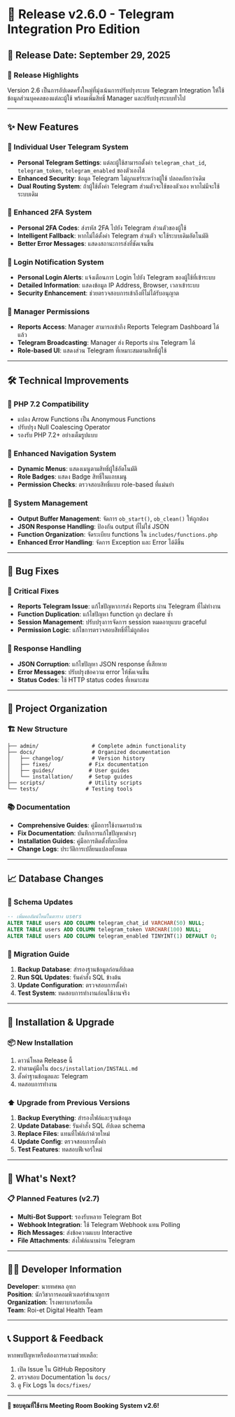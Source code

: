 # 🚀 Release v2.6.0 - Telegram Integration Pro Edition

## 📅 Release Date: September 29, 2025

### 🎯 Release Highlights
Version 2.6 เป็นการอัปเดตครั้งใหญ่ที่มุ่งเน้นการปรับปรุงระบบ Telegram Integration ให้ใช้ข้อมูลส่วนบุคคลของแต่ละผู้ใช้ พร้อมเพิ่มสิทธิ์ Manager และปรับปรุงระบบทั่วไป

---

## ✨ New Features

### 🔐 Individual User Telegram System
- **Personal Telegram Settings**: แต่ละผู้ใช้สามารถตั้งค่า `telegram_chat_id`, `telegram_token`, `telegram_enabled` ของตัวเองได้
- **Enhanced Security**: ข้อมูล Telegram ไม่ถูกแชร์ระหว่างผู้ใช้ ปลอดภัยกว่าเดิม
- **Dual Routing System**: ถ้าผู้ใช้ตั้งค่า Telegram ส่วนตัวจะใช้ของตัวเอง หากไม่มีจะใช้ระบบเดิม

### 📱 Enhanced 2FA System
- **Personal 2FA Codes**: ส่งรหัส 2FA ไปยัง Telegram ส่วนตัวของผู้ใช้
- **Intelligent Fallback**: หากไม่ได้ตั้งค่า Telegram ส่วนตัว จะใช้ระบบเดิมอัตโนมัติ
- **Better Error Messages**: แสดงสถานะการส่งที่ชัดเจนขึ้น

### 🔔 Login Notification System
- **Personal Login Alerts**: แจ้งเตือนการ Login ไปยัง Telegram ของผู้ใช้ที่เข้าระบบ
- **Detailed Information**: แสดงข้อมูล IP Address, Browser, เวลาเข้าระบบ
- **Security Enhancement**: ช่วยตรวจสอบการเข้าถึงที่ไม่ได้รับอนุญาต

### 👥 Manager Permissions
- **Reports Access**: Manager สามารถเข้าถึง Reports Telegram Dashboard ได้แล้ว
- **Telegram Broadcasting**: Manager ส่ง Reports ผ่าน Telegram ได้
- **Role-based UI**: แสดงส่วน Telegram ที่เหมาะสมตามสิทธิ์ผู้ใช้

---

## 🛠️ Technical Improvements

### 🔧 PHP 7.2 Compatibility
- แปลง Arrow Functions เป็น Anonymous Functions
- ปรับปรุง Null Coalescing Operator
- รองรับ PHP 7.2+ อย่างเต็มรูปแบบ

### 🎨 Enhanced Navigation System
- **Dynamic Menus**: แสดงเมนูตามสิทธิ์ผู้ใช้อัตโนมัติ
- **Role Badges**: แสดง Badge สิทธิ์ในแถบเมนู
- **Permission Checks**: ตรวจสอบสิทธิ์แบบ role-based ที่แม่นยำ

### 🔄 System Management
- **Output Buffer Management**: จัดการ `ob_start()`, `ob_clean()` ให้ถูกต้อง
- **JSON Response Handling**: ป้องกัน output ที่ไม่ใช่ JSON
- **Function Organization**: จัดระเบียบ functions ใน `includes/functions.php`
- **Enhanced Error Handling**: จัดการ Exception และ Error ได้ดีขึ้น

---

## 🐛 Bug Fixes

### 🔧 Critical Fixes
- **Reports Telegram Issue**: แก้ไขปัญหาการส่ง Reports ผ่าน Telegram ที่ไม่ทำงาน
- **Function Duplication**: แก้ไขปัญหา function ถูก declare ซ้ำ
- **Session Management**: ปรับปรุงการจัดการ session หมดอายุแบบ graceful
- **Permission Logic**: แก้ไขการตรวจสอบสิทธิ์ที่ไม่ถูกต้อง

### 🎯 Response Handling
- **JSON Corruption**: แก้ไขปัญหา JSON response ที่เสียหาย
- **Error Messages**: ปรับปรุงข้อความ error ให้ชัดเจนขึ้น
- **Status Codes**: ใช้ HTTP status codes ที่เหมาะสม

---

## 📁 Project Organization

### 🏗️ New Structure
```
├── admin/                 # Complete admin functionality
├── docs/                  # Organized documentation
│   ├── changelog/         # Version history
│   ├── fixes/            # Fix documentation
│   ├── guides/           # User guides
│   └── installation/     # Setup guides
├── scripts/              # Utility scripts
└── tests/               # Testing tools
```

### 📚 Documentation
- **Comprehensive Guides**: คู่มือการใช้งานครบถ้วน
- **Fix Documentation**: บันทึกการแก้ไขปัญหาต่างๆ
- **Installation Guides**: คู่มือการติดตั้งที่ละเอียด
- **Change Logs**: ประวัติการเปลี่ยนแปลงทั้งหมด

---

## 📈 Database Changes

### 🔄 Schema Updates
```sql
-- เพิ่มคอลัมน์ใหม่ในตาราง users
ALTER TABLE users ADD COLUMN telegram_chat_id VARCHAR(50) NULL;
ALTER TABLE users ADD COLUMN telegram_token VARCHAR(100) NULL;
ALTER TABLE users ADD COLUMN telegram_enabled TINYINT(1) DEFAULT 0;
```

### 🔧 Migration Guide
1. **Backup Database**: สำรองฐานข้อมูลก่อนอัปเดต
2. **Run SQL Updates**: รันคำสั่ง SQL ข้างต้น
3. **Update Configuration**: ตรวจสอบการตั้งค่า
4. **Test System**: ทดสอบการทำงานก่อนใช้งานจริง

---

## 🚀 Installation & Upgrade

### 📦 New Installation
1. ดาวน์โหลด Release นี้
2. ทำตามคู่มือใน `docs/installation/INSTALL.md`
3. ตั้งค่าฐานข้อมูลและ Telegram
4. ทดสอบการทำงาน

### ⬆️ Upgrade from Previous Versions
1. **Backup Everything**: สำรองไฟล์และฐานข้อมูล
2. **Update Database**: รันคำสั่ง SQL อัปเดต schema
3. **Replace Files**: แทนที่ไฟล์เก่าด้วยใหม่
4. **Update Config**: ตรวจสอบการตั้งค่า
5. **Test Features**: ทดสอบฟีเจอร์ใหม่

---

## 🔮 What's Next?

### 📋 Planned Features (v2.7)
- **Multi-Bot Support**: รองรับหลาย Telegram Bot
- **Webhook Integration**: ใช้ Telegram Webhook แทน Polling
- **Rich Messages**: ส่งข้อความแบบ Interactive
- **File Attachments**: ส่งไฟล์แนบผ่าน Telegram

---

## 👨‍💻 Developer Information

**Developer**: นายทศพล อุทก  
**Position**: นักวิชาการคอมพิวเตอร์ชำนาญการ  
**Organization**: โรงพยาบาลร้อยเอ็ด  
**Team**: Roi-et Digital Health Team

---

## 📞 Support & Feedback

หากพบปัญหาหรือต้องการความช่วยเหลือ:
1. เปิด Issue ใน GitHub Repository
2. ตรวจสอบ Documentation ใน `docs/`
3. ดู Fix Logs ใน `docs/fixes/`

---

**🎉 ขอบคุณที่ใช้งาน Meeting Room Booking System v2.6!**